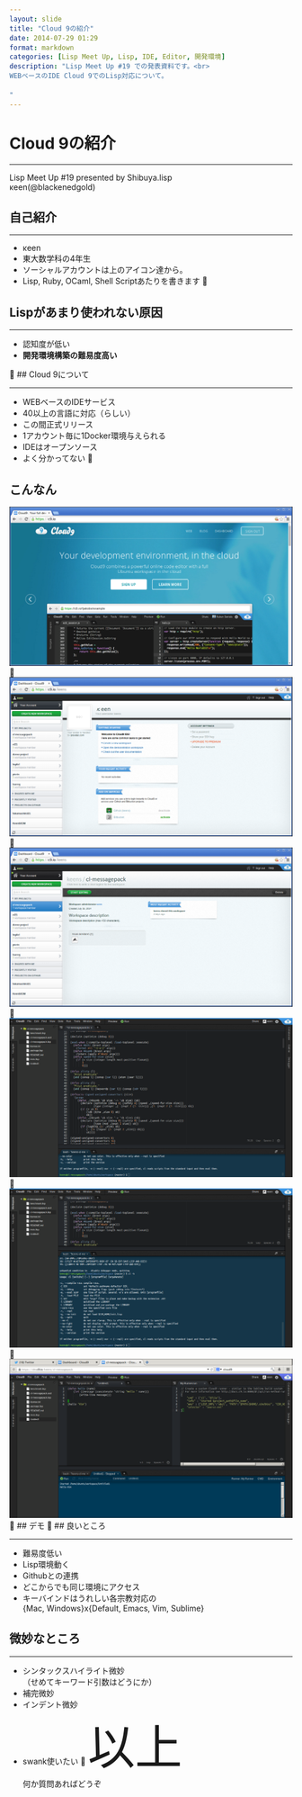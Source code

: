 ```yaml
---
layout: slide
title: "Cloud 9の紹介"
date: 2014-07-29 01:29
format: markdown
categories: [Lisp Meet Up, Lisp, IDE, Editor, 開発環境]
description: "Lisp Meet Up #19 での発表資料です。<br>
WEBベースのIDE Cloud 9でのLisp対応について。

"
---
```

# Cloud 9の紹介
<hr />

Lisp Meet Up #19 presented by Shibuya.lisp  
κeen(@blackenedgold)  

## 自己紹介
<hr />

 + κeen
 + 東大数学科の4年生
 + ソーシャルアカウントは上のアイコン達から。
 + Lisp, Ruby, OCaml, Shell Scriptあたりを書きます

## Lispがあまり使われない原因
<hr />

<ul>
<li class="fragment">認知度が低い</li>
<li class="fragment"><strong>開発環境構築の難易度高い</strong></li>
</ul>

## Cloud 9について
<hr />

 + WEBベースのIDEサービス
 + 40以上の言語に対応（らしい）
 + この間正式リリース
 + 1アカウント毎に1Docker環境与えられる
 + IDEはオープンソース
 + よく分かってない

## こんなん
<img src="/images/cloud9/login.png" alt="ログイン画面" />

<img src="/images/cloud9/dashboard.png" alt="ダッシュボード" />

<img src="/images/cloud9/workspace.png" alt="ワークスペース" />

<img src="/images/cloud9/lookandfeel.png" alt="こんなかんじ" />

<img src="/images/cloud9/CIMworks.png" alt="CIMも動く" />

<img src="/images/cloud9/clworks.png" alt="CLもRun出来る" />

## デモ

## 良いところ
<hr />

 + 難易度低い
 + Lisp環境動く
 + Githubとの連携
 + どこからでも同じ環境にアクセス
 + キーバインドはうれしい各宗教対応の  
 {Mac, Windows}x{Default, Emacs, Vim, Sublime}


## 微妙なところ
<hr />

 + シンタックスハイライト微妙  
 （せめてキーワード引数はどうにか）
 + 補完微妙
 + インデント微妙
 + swank使いたい

<span style="font-size:600%">以上</span>  
何か質問あればどうぞ
